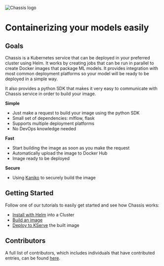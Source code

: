 ![Chassis logo](https://github.com/modzy/chassis/blob/main/docs/docs/images/chassis-logo.png)

# Containerizing your models easily

## Goals

Chassis is a Kubernetes service that can be deployed in your preferred cluster using Helm. It works by creating jobs that can be run in parallel to create Docker images that package ML models. It provides integration with most common deployment platforms so your model will be ready to be deployed in a simple way.

It also provides a python SDK that makes it very easy to communicate with Chassis service in order to build your image.

**Simple**

- Just make a request to build your image using the python SDK
- Small set of dependencies: mlflow, flask
- Supports multiple deployment platforms
- No DevOps knowledge needed

**Fast**

- Start building the image as soon as you make the request
- Automatically upload the image to Docker Hub
- Image ready to be deployed

**Secure**

- Using [Kaniko](https://github.com/GoogleContainerTools/kaniko/) to securely build the image

## Getting Started

Follow one of our tutorials to easily get started and see how Chassis works:

- [Install with Helm](https://modzy.github.io/chassis/tutorials/devops-deploy) into a Cluster
- [Build an image](https://modzy.github.io/chassis/tutorials/ds-connect)
- [Deploy to KServe](https://modzy.github.io/chassis/tutorials/ds-deploy) the built image

## Contributors

A full list of contributors, which includes individuals that have contributed entries, can be found [here](https://github.com/modzy/chassis/graphs/contributors).
